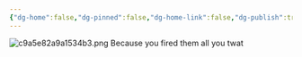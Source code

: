 ```yaml
---
{"dg-home":false,"dg-pinned":false,"dg-home-link":false,"dg-publish":true,"tags":["dgblip"],"disabled rules":["yaml-title","yaml-title-alias","file-name-heading"],"title":"philipp on mastodon @ 2023-03-25","created-date":"2023-03-25T19:52:34","id":110085665898952160,"updated-date":"2025-05-02T08:50:43","dg-path":"blips/110085665898952159.md","permalink":"/blips/110085665898952159/","dgPassFrontmatter":true}
---
```



![c9a5e82a9a1534b3.png](/img/user/attachments/c9a5e82a9a1534b3.png)
Because you fired them all you twat



